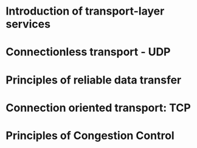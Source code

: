 # Introduction of transport-layer services

# Connectionless transport - UDP

# Principles of reliable data transfer

# Connection oriented transport: TCP

# Principles of Congestion Control